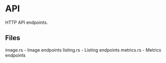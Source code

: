 # API

HTTP API endpoints.

## Files
image.rs - Image endpoints
listing.rs - Listing endpoints
metrics.rs - Metrics endpoints 